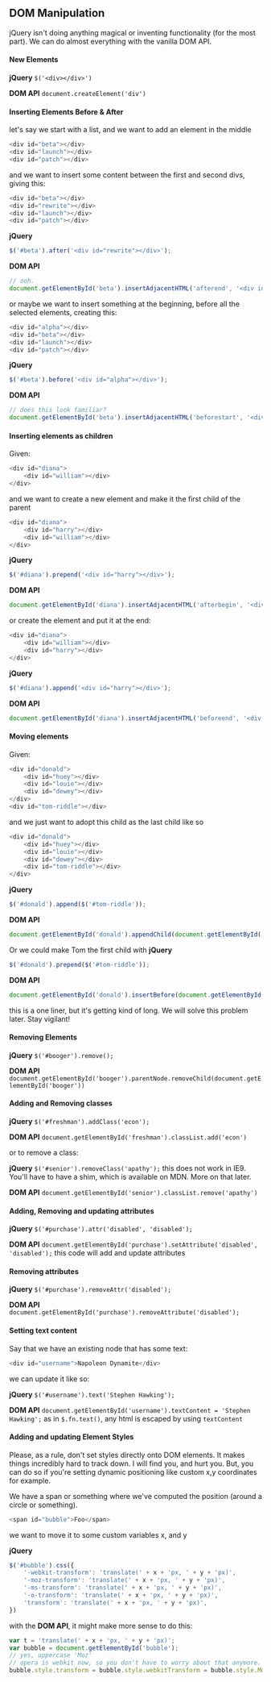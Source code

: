
## DOM Manipulation

jQuery isn't doing anything magical or inventing functionality (for the most part). We can do almost everything with the vanilla DOM API.

#### New Elements
**jQuery**
`$('<div></div>')`

**DOM API** `document.createElement('div')`

#### Inserting Elements Before & After
let's say we start with a list, and we want to add an element in the middle
```javascript
<div id="beta"></div>
<div id="launch"></div>
<div id="patch"></div>
```
and we want to insert some content between the first and second divs, giving this:
```javascript
<div id="beta"></div>
<div id="rewrite"></div>
<div id="launch"></div>
<div id="patch"></div>
```
**jQuery**
```javascript
$('#beta').after('<div id="rewrite"></div>');
```
**DOM API**
```javascript
// ooh.
document.getElementById('beta').insertAdjacentHTML('afterend', '<div id="rewrite"></div>');
```

or maybe we want to insert something at the beginning, before all the selected elements, creating this:
```javascript
<div id="alpha"></div>
<div id="beta"></div>
<div id="launch"></div>
<div id="patch"></div>
```
**jQuery**
```javascript
$('#beta').before('<div id="alpha"></div>');
```
**DOM API**
```javascript
// does this look familiar?
document.getElementById('beta').insertAdjacentHTML('beforestart', '<div id="alpha"></div>');
```
#### Inserting elements as children
Given:
```javascript
<div id="diana">
    <div id="william"></div>
</div>
```
and we want to create a new element and make it the first child of the parent
```javascript
<div id="diana">
    <div id="harry"></div>
    <div id="william"></div>
</div>
```
**jQuery**
```javascript
$('#diana').prepend('<div id="harry"></div>');
```

**DOM API**
```javascript
document.getElementById('diana').insertAdjacentHTML('afterbegin', '<div id="harry"></div>');
```
or create the element and put it at the end:
```javascript
<div id="diana">
    <div id="william"></div>
    <div id="harry"></div>
</div>
```
**jQuery**
```javascript
$('#diana').append('<div id="harry"></div>');
```
**DOM API**
```javascript
document.getElementById('diana').insertAdjacentHTML('beforeend', '<div id="harry"></div>');
```
#### Moving elements
Given:
```javascript
<div id="donald">
    <div id="huey"></div>
    <div id="louie"></div>
    <div id="dewey"></div>
</div>
<div id="tom-riddle"></div>
```
and we just want to adopt this child as the last child like so
```javascript
<div id="donald">
    <div id="huey"></div>
    <div id="louie"></div>
    <div id="dewey"></div>
    <div id="tom-riddle"></div>
</div>
```
**jQuery**
```javascript
$('#donald').append($('#tom-riddle'));
```
**DOM API**
```javascript
document.getElementById('donald').appendChild(document.getElementById('tom-riddle'));
```
Or we could make Tom the first child with
**jQuery**
```javascript
$('#donald').prepend($('#tom-riddle'));
```
**DOM API**
```javascript
document.getElementById('donald').insertBefore(document.getElementById('tom-riddle'), document.getElementById('huey'));
```
this is a one liner, but it's getting kind of long. We will solve this problem later. Stay vigilant!
#### Removing Elements
**jQuery** `$('#booger').remove();`

**DOM API** `document.getElementById('booger').parentNode.removeChild(document.getElementById('booger'))`
#### Adding and Removing classes
**jQuery** `$('#freshman').addClass('econ');`

**DOM API** `document.getElementById('freshman').classList.add('econ')`

or to remove a class:

**jQuery** `$('#senior').removeClass('apathy');`
this does not work in IE9. You'll have to have a shim, which is available on MDN. More on that later.

**DOM API** `document.getElementById('senior').classList.remove('apathy')`
#### Adding, Removing and updating attributes
**jQuery** `$('#purchase').attr('disabled', 'disabled');`

**DOM API** `document.getElementById('purchase').setAttribute('disabled', 'disabled');`
this code will add and update attributes
#### Removing attributes
**jQuery** `$('#purchase').removeAttr('disabled');`

**DOM API** `document.getElementById('purchase').removeAttribute('disabled');`
#### Setting text content
Say that we have an existing node that has some text:
```javascript
<div id="username">Napoleon Dynamite</div>
```
we can update it like so:

**jQuery** `$('#username').text('Stephen Hawking');`

**DOM API** `document.getElementById('username').textContent = 'Stephen Hawking';`
as in `$.fn.text()`, any html is escaped by using `textContent`

#### Adding and updating Element Styles
Please, as a rule, don't set styles directly onto DOM elements. It makes things incredibly hard to track down. I will find you, and hurt you. But, you can do so if you're setting dynamic positioning like custom x,y coordinates for example.

We have a span or something where we've computed the position (around a circle or something).
```javascript
<span id="bubble">Foo</span>
```
we want to move it to some custom variables x, and y

**jQuery**
```javascript
$('#bubble').css({
    '-webkit-transform': 'translate(' + x + 'px, ' + y + 'px)',
    '-moz-transform': 'translate(' + x + 'px, ' + y + 'px)',
    '-ms-transform': 'translate(' + x + 'px, ' + y + 'px)',
    '-o-transform': 'translate(' + x + 'px, ' + y + 'px)',
    'transform': 'translate(' + x + 'px, ' + y + 'px)',
})
```
with the **DOM API**, it might make more sense to do this:
```javascript
var t = 'translate(' + x + 'px, ' + y + 'px)';
var bubble = document.getElementById('bubble');
// yes, uppercase 'Moz'
// opera is webkit now, so you don't have to worry about that anymore.
bubble.style.transform = bubble.style.webkitTransform = bubble.style.MozTransform = bubble.style.msTransform = t;
```